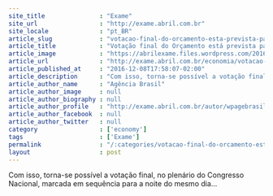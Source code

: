 ```yaml
---
site_title               : "Exame"
site_url                 : "http://exame.abril.com.br"
site_locale              : "pt_BR"
article_slug             : "votacao-final-do-orcamento-esta-prevista-para-quarta-feira"
article_title            : "Votação final do Orçamento está prevista para quarta-feira"
article_image            : "https://abrilexame.files.wordpress.com/2016/11/dinheiro-2.jpg?quality=70&strip=all&w=680"
article_url              : "http://exame.abril.com.br/economia/votacao-final-do-orcamento-esta-prevista-para-quarta-feira/"
article_published_at     : "2016-12-08T17:58:07-02:00"
article_description      : "Com isso, torna-se possível a votação final, no plenário do Congresso Nacional, marcada em sequência para a noite do mesmo dia..."
article_author_name      : "Agência Brasil"
article_author_image     : null
article_author_biography : null
article_author_profile   : "http://exame.abril.com.br/autor/wpagebrasil/"
article_author_facebook  : null
article_author_twitter   : null
category                 : ['economy']
tags                     : ['Exame']
permalink                : "/:categories/votacao-final-do-orcamento-esta-prevista-para-quarta-feira/"
layout                   : post
---
```


Com isso, torna-se possível a votação final, no plenário do Congresso Nacional, marcada em sequência para a noite do mesmo dia...
